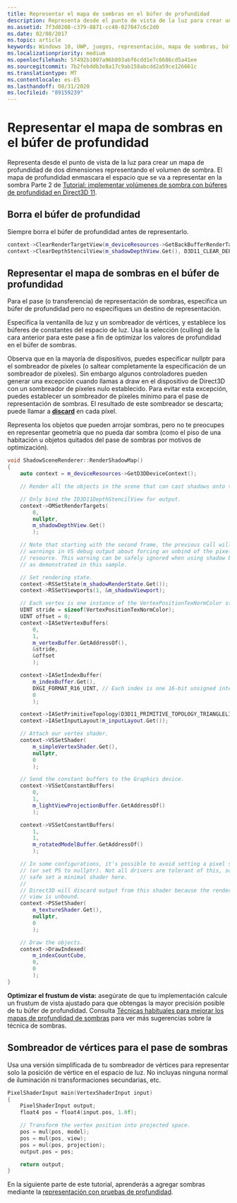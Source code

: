 ```yaml
---
title: Representar el mapa de sombras en el búfer de profundidad
description: Representa desde el punto de vista de la luz para crear un mapa de profundidad de dos dimensiones representando el volumen de sombra.
ms.assetid: 7f3d0208-c379-8871-cc48-027047c6c2d0
ms.date: 02/08/2017
ms.topic: article
keywords: Windows 10, UWP, juegos, representación, mapa de sombras, búfer de profundidad, Direct3D
ms.localizationpriority: medium
ms.openlocfilehash: 5f492b1007a96b893abf6cdd1e7c6686cd5a41ee
ms.sourcegitcommit: 7b2febddb3e8a17c9ab158abcdd2a59ce126661c
ms.translationtype: MT
ms.contentlocale: es-ES
ms.lasthandoff: 08/31/2020
ms.locfileid: "89159239"
---
```

# <a name="render-the-shadow-map-to-the-depth-buffer"></a>Representar el mapa de sombras en el búfer de profundidad




Representa desde el punto de vista de la luz para crear un mapa de profundidad de dos dimensiones representando el volumen de sombra. El mapa de profundidad enmascara el espacio que se va a representar en la sombra Parte 2 de [Tutorial: implementar volúmenes de sombra con búferes de profundidad en Direct3D 11](implementing-depth-buffers-for-shadow-mapping.md).

## <a name="clear-the-depth-buffer"></a>Borra el búfer de profundidad


Siempre borra el búfer de profundidad antes de representarlo.

```cpp
context->ClearRenderTargetView(m_deviceResources->GetBackBufferRenderTargetView(), DirectX::Colors::CornflowerBlue);
context->ClearDepthStencilView(m_shadowDepthView.Get(), D3D11_CLEAR_DEPTH | D3D11_CLEAR_STENCIL, 1.0f, 0);
```

## <a name="render-the-shadow-map-to-the-depth-buffer"></a>Representar el mapa de sombras en el búfer de profundidad


Para el pase (o transferencia) de representación de sombras, especifica un búfer de profundidad pero no especifiques un destino de representación.

Especifica la ventanilla de luz y un sombreador de vértices, y establece los búferes de constantes del espacio de luz. Usa la selección (culling) de la cara anterior para este pase a fin de optimizar los valores de profundidad en el búfer de sombras.

Observa que en la mayoría de dispositivos, puedes especificar nullptr para el sombreador de píxeles (o saltear completamente la especificación de un sombreador de píxeles). Sin embargo algunos controladores pueden generar una excepción cuando llamas a draw en el dispositivo de Direct3D con un sombreador de píxeles nulo establecido. Para evitar esta excepción, puedes establecer un sombreador de píxeles mínimo para el pase de representación de sombras. El resultado de este sombreador se descarta; puede llamar a [**discard**](/windows/desktop/direct3dhlsl/dx-graphics-hlsl-discard) en cada píxel.

Representa los objetos que pueden arrojar sombras, pero no te preocupes en representar geometría que no pueda dar sombra (como el piso de una habitación u objetos quitados del pase de sombras por motivos de optimización).

```cpp
void ShadowSceneRenderer::RenderShadowMap()
{
    auto context = m_deviceResources->GetD3DDeviceContext();

    // Render all the objects in the scene that can cast shadows onto themselves or onto other objects.

    // Only bind the ID3D11DepthStencilView for output.
    context->OMSetRenderTargets(
        0,
        nullptr,
        m_shadowDepthView.Get()
        );

    // Note that starting with the second frame, the previous call will display
    // warnings in VS debug output about forcing an unbind of the pixel shader
    // resource. This warning can be safely ignored when using shadow buffers
    // as demonstrated in this sample.

    // Set rendering state.
    context->RSSetState(m_shadowRenderState.Get());
    context->RSSetViewports(1, &m_shadowViewport);

    // Each vertex is one instance of the VertexPositionTexNormColor struct.
    UINT stride = sizeof(VertexPositionTexNormColor);
    UINT offset = 0;
    context->IASetVertexBuffers(
        0,
        1,
        m_vertexBuffer.GetAddressOf(),
        &stride,
        &offset
        );

    context->IASetIndexBuffer(
        m_indexBuffer.Get(),
        DXGI_FORMAT_R16_UINT, // Each index is one 16-bit unsigned integer (short).
        0
        );

    context->IASetPrimitiveTopology(D3D11_PRIMITIVE_TOPOLOGY_TRIANGLELIST);
    context->IASetInputLayout(m_inputLayout.Get());

    // Attach our vertex shader.
    context->VSSetShader(
        m_simpleVertexShader.Get(),
        nullptr,
        0
        );

    // Send the constant buffers to the Graphics device.
    context->VSSetConstantBuffers(
        0,
        1,
        m_lightViewProjectionBuffer.GetAddressOf()
        );

    context->VSSetConstantBuffers(
        1,
        1,
        m_rotatedModelBuffer.GetAddressOf()
        );

    // In some configurations, it's possible to avoid setting a pixel shader
    // (or set PS to nullptr). Not all drivers are tolerant of this, so to be
    // safe set a minimal shader here.
    //
    // Direct3D will discard output from this shader because the render target
    // view is unbound.
    context->PSSetShader(
        m_textureShader.Get(),
        nullptr,
        0
        );

    // Draw the objects.
    context->DrawIndexed(
        m_indexCountCube,
        0,
        0
        );
}
```

**Optimizar el frustum de vista:** asegúrate de que tu implementación calcule un frustum de vista ajustado para que obtengas la mayor precisión posible de tu búfer de profundidad. Consulta [Técnicas habituales para mejorar los mapas de profundidad de sombras](/windows/desktop/DxTechArts/common-techniques-to-improve-shadow-depth-maps) para ver más sugerencias sobre la técnica de sombras.

## <a name="vertex-shader-for-shadow-pass"></a>Sombreador de vértices para el pase de sombras


Usa una versión simplificada de tu sombreador de vértices para representar solo la posición de vértice en el espacio de luz. No incluyas ninguna normal de iluminación ni transformaciones secundarias, etc.

```cpp
PixelShaderInput main(VertexShaderInput input)
{
    PixelShaderInput output;
    float4 pos = float4(input.pos, 1.0f);

    // Transform the vertex position into projected space.
    pos = mul(pos, model);
    pos = mul(pos, view);
    pos = mul(pos, projection);
    output.pos = pos;

    return output;
}
```

En la siguiente parte de este tutorial, aprenderás a agregar sombras mediante la [representación con pruebas de profundidad](render-the-scene-with-depth-testing.md).

 

 
